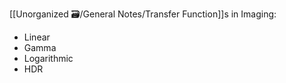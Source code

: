 [[Unorganized 🗃️/General Notes/Transfer Function]]s in Imaging:

- Linear
- Gamma
- Logarithmic
- HDR
